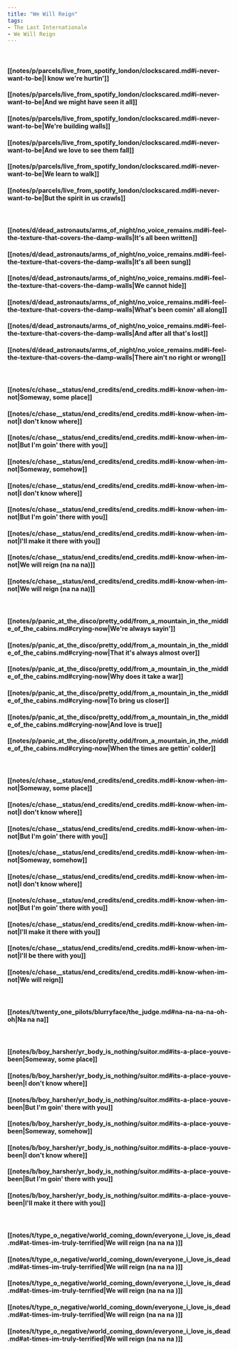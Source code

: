 ```yaml
---
title: "We Will Reign"
tags:
- The Last Internationale
- We Will Reign
---
```

&nbsp;
#### [[notes/p/parcels/live_from_spotify_london/clockscared.md#i-never-want-to-be|I know we're hurtin']]
#### [[notes/p/parcels/live_from_spotify_london/clockscared.md#i-never-want-to-be|And we might have seen it all]]
#### [[notes/p/parcels/live_from_spotify_london/clockscared.md#i-never-want-to-be|We're building walls]]
#### [[notes/p/parcels/live_from_spotify_london/clockscared.md#i-never-want-to-be|And we love to see them fall]]
#### [[notes/p/parcels/live_from_spotify_london/clockscared.md#i-never-want-to-be|We learn to walk]]
#### [[notes/p/parcels/live_from_spotify_london/clockscared.md#i-never-want-to-be|But the spirit in us crawls]]
&nbsp;
#### [[notes/d/dead_astronauts/arms_of_night/no_voice_remains.md#i-feel-the-texture-that-covers-the-damp-walls|It's all been written]]
#### [[notes/d/dead_astronauts/arms_of_night/no_voice_remains.md#i-feel-the-texture-that-covers-the-damp-walls|It's all been sung]]
#### [[notes/d/dead_astronauts/arms_of_night/no_voice_remains.md#i-feel-the-texture-that-covers-the-damp-walls|We cannot hide]]
#### [[notes/d/dead_astronauts/arms_of_night/no_voice_remains.md#i-feel-the-texture-that-covers-the-damp-walls|What's been comin' all along]]
#### [[notes/d/dead_astronauts/arms_of_night/no_voice_remains.md#i-feel-the-texture-that-covers-the-damp-walls|And after all that's lost]]
#### [[notes/d/dead_astronauts/arms_of_night/no_voice_remains.md#i-feel-the-texture-that-covers-the-damp-walls|There ain't no right or wrong]]
&nbsp;
#### [[notes/c/chase__status/end_credits/end_credits.md#i-know-when-im-not|Someway, some place]]
#### [[notes/c/chase__status/end_credits/end_credits.md#i-know-when-im-not|I don't know where]]
#### [[notes/c/chase__status/end_credits/end_credits.md#i-know-when-im-not|But I'm goin' there with you]]
#### [[notes/c/chase__status/end_credits/end_credits.md#i-know-when-im-not|Someway, somehow]]
#### [[notes/c/chase__status/end_credits/end_credits.md#i-know-when-im-not|I don't know where]]
#### [[notes/c/chase__status/end_credits/end_credits.md#i-know-when-im-not|But I'm goin' there with you]]
#### [[notes/c/chase__status/end_credits/end_credits.md#i-know-when-im-not|I'll make it there with you]]
#### [[notes/c/chase__status/end_credits/end_credits.md#i-know-when-im-not|We will reign (na na na)]]
#### [[notes/c/chase__status/end_credits/end_credits.md#i-know-when-im-not|We will reign (na na na)]]
&nbsp;
#### [[notes/p/panic_at_the_disco/pretty_odd/from_a_mountain_in_the_middle_of_the_cabins.md#crying-now|We're always sayin']]
#### [[notes/p/panic_at_the_disco/pretty_odd/from_a_mountain_in_the_middle_of_the_cabins.md#crying-now|That it's always almost over]]
#### [[notes/p/panic_at_the_disco/pretty_odd/from_a_mountain_in_the_middle_of_the_cabins.md#crying-now|Why does it take a war]]
#### [[notes/p/panic_at_the_disco/pretty_odd/from_a_mountain_in_the_middle_of_the_cabins.md#crying-now|To bring us closer]]
#### [[notes/p/panic_at_the_disco/pretty_odd/from_a_mountain_in_the_middle_of_the_cabins.md#crying-now|And love is true]]
#### [[notes/p/panic_at_the_disco/pretty_odd/from_a_mountain_in_the_middle_of_the_cabins.md#crying-now|When the times are gettin' colder]]
&nbsp;
#### [[notes/c/chase__status/end_credits/end_credits.md#i-know-when-im-not|Someway, some place]]
#### [[notes/c/chase__status/end_credits/end_credits.md#i-know-when-im-not|I don't know where]]
#### [[notes/c/chase__status/end_credits/end_credits.md#i-know-when-im-not|But I'm goin' there with you]]
#### [[notes/c/chase__status/end_credits/end_credits.md#i-know-when-im-not|Someway, somehow]]
#### [[notes/c/chase__status/end_credits/end_credits.md#i-know-when-im-not|I don't know where]]
#### [[notes/c/chase__status/end_credits/end_credits.md#i-know-when-im-not|But I'm goin' there with you]]
#### [[notes/c/chase__status/end_credits/end_credits.md#i-know-when-im-not|I'll make it there with you]]
#### [[notes/c/chase__status/end_credits/end_credits.md#i-know-when-im-not|I'll be there with you]]
#### [[notes/c/chase__status/end_credits/end_credits.md#i-know-when-im-not|We will reign]]
&nbsp;
#### [[notes/t/twenty_one_pilots/blurryface/the_judge.md#na-na-na-na-oh-oh|Na na na]]
&nbsp;
#### [[notes/b/boy_harsher/yr_body_is_nothing/suitor.md#its-a-place-youve-been|Someway, some place]]
#### [[notes/b/boy_harsher/yr_body_is_nothing/suitor.md#its-a-place-youve-been|I don't know where]]
#### [[notes/b/boy_harsher/yr_body_is_nothing/suitor.md#its-a-place-youve-been|But I'm goin' there with you]]
#### [[notes/b/boy_harsher/yr_body_is_nothing/suitor.md#its-a-place-youve-been|Someway, somehow]]
#### [[notes/b/boy_harsher/yr_body_is_nothing/suitor.md#its-a-place-youve-been|I don't know where]]
#### [[notes/b/boy_harsher/yr_body_is_nothing/suitor.md#its-a-place-youve-been|But I'm goin' there with you]]
#### [[notes/b/boy_harsher/yr_body_is_nothing/suitor.md#its-a-place-youve-been|I'll make it there with you]]
&nbsp;
#### [[notes/t/type_o_negative/world_coming_down/everyone_i_love_is_dead.md#at-times-im-truly-terrified|We will reign (na na na )]]
#### [[notes/t/type_o_negative/world_coming_down/everyone_i_love_is_dead.md#at-times-im-truly-terrified|We will reign (na na na )]]
#### [[notes/t/type_o_negative/world_coming_down/everyone_i_love_is_dead.md#at-times-im-truly-terrified|We will reign (na na na )]]
#### [[notes/t/type_o_negative/world_coming_down/everyone_i_love_is_dead.md#at-times-im-truly-terrified|We will reign (na na na )]]
#### [[notes/t/type_o_negative/world_coming_down/everyone_i_love_is_dead.md#at-times-im-truly-terrified|We will reign (na na na )]]

